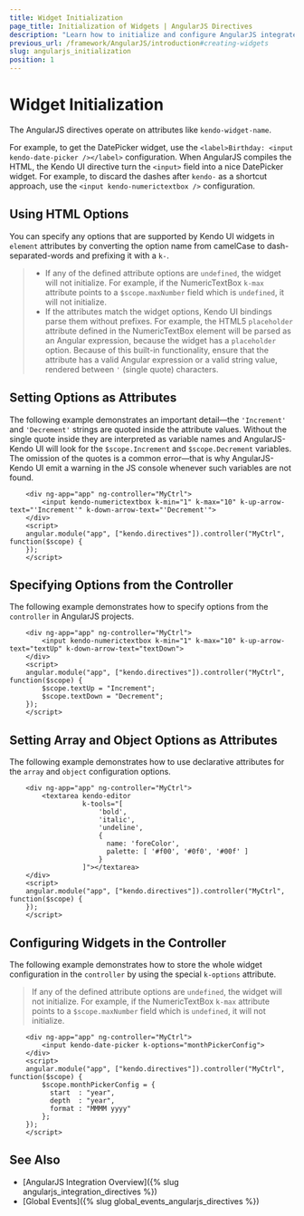 ```yaml
---
title: Widget Initialization
page_title: Initialization of Widgets | AngularJS Directives
description: "Learn how to initialize and configure AngularJS integrated Kendo UI widgets in AngularJS applications."
previous_url: /framework/AngularJS/introduction#creating-widgets
slug: angularjs_initialization
position: 1
---
```


# Widget Initialization

The AngularJS directives operate on attributes like `kendo-widget-name`.

For example, to get the DatePicker widget, use the `<label>Birthday: <input kendo-date-picker /></label>` configuration. When AngularJS compiles the HTML, the Kendo UI directive turn the `<input>` field into a nice DatePicker widget. For example, to discard the dashes after `kendo-` as a shortcut approach, use the `<input kendo-numerictextbox />` configuration.

## Using HTML Options

You can specify any options that are supported by Kendo UI widgets in `element` attributes by converting the option name from camelCase to dash-separated-words and prefixing it with a `k-`.

> * If any of the defined attribute options are `undefined`, the widget will not initialize. For example, if the NumericTextBox `k-max` attribute points to a `$scope.maxNumber` field which is `undefined`, it will not initialize.
> * If the attributes match the widget options, Kendo UI bindings parse them without prefixes. For example, the HTML5 `placeholder` attribute defined in the NumericTextBox element will be parsed as an Angular expression, because the widget has a `placeholder` option. Because of this built-in functionality, ensure that the attribute has a valid Angular expression or a valid string value, rendered between `'` (single quote) characters.

## Setting Options as Attributes

The following example demonstrates an important detail&mdash;the `'Increment'` and `'Decrement'` strings are quoted inside the attribute values. Without the single quote inside they are interpreted as variable names and AngularJS-Kendo UI will look for the `$scope.Increment` and `$scope.Decrement` variables. The omission of the quotes is a common error&mdash;that is why AngularJS-Kendo UI emit a warning in the JS console whenever such variables are not found.

```dojo
    <div ng-app="app" ng-controller="MyCtrl">
        <input kendo-numerictextbox k-min="1" k-max="10" k-up-arrow-text="'Increment'" k-down-arrow-text="'Decrement'">
    </div>
    <script>
    angular.module("app", ["kendo.directives"]).controller("MyCtrl", function($scope) {
    });
    </script>
```

## Specifying Options from the Controller

The following example demonstrates how to specify options from the `controller` in AngularJS projects.

```dojo
    <div ng-app="app" ng-controller="MyCtrl">
        <input kendo-numerictextbox k-min="1" k-max="10" k-up-arrow-text="textUp" k-down-arrow-text="textDown">
    </div>
    <script>
    angular.module("app", ["kendo.directives"]).controller("MyCtrl", function($scope) {
        $scope.textUp = "Increment";
        $scope.textDown = "Decrement";
    });
    </script>
```

## Setting Array and Object Options as Attributes

The following example demonstrates how to use declarative attributes for the `array` and `object` configuration options.

```dojo
    <div ng-app="app" ng-controller="MyCtrl">
        <textarea kendo-editor
                  k-tools="[
                      'bold',
                      'italic',
                      'undeline',
                      {
                        name: 'foreColor',
                        palette: [ '#f00', '#0f0', '#00f' ]
                      }
                  ]"></textarea>
    </div>
    <script>
    angular.module("app", ["kendo.directives"]).controller("MyCtrl", function($scope) {
    });
    </script>
```

## Configuring Widgets in the Controller

The following example demonstrates how to store the whole widget configuration in the `controller` by using the special `k-options` attribute.

> If any of the defined attribute options are `undefined`, the widget will not initialize. For example, if the NumericTextBox `k-max` attribute points to a `$scope.maxNumber` field which is `undefined`, it will not initialize.

```dojo
    <div ng-app="app" ng-controller="MyCtrl">
        <input kendo-date-picker k-options="monthPickerConfig">
    </div>
    <script>
    angular.module("app", ["kendo.directives"]).controller("MyCtrl", function($scope) {
        $scope.monthPickerConfig = {
          start  : "year",
          depth  : "year",
          format : "MMMM yyyy"
        };
    });
    </script>
```

## See Also

* [AngularJS Integration Overview]({% slug angularjs_integration_directives %})
* [Global Events]({% slug global_events_angularjs_directives %})
